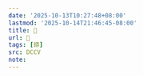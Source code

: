 ```yaml
---
date: '2025-10-13T10:27:48+08:00'
lastmod: '2025-10-14T21:46:45-08:00'
title: 􅃯
url: 􅃯
tags: [䥈]
src: DCCV
note:
---
```

